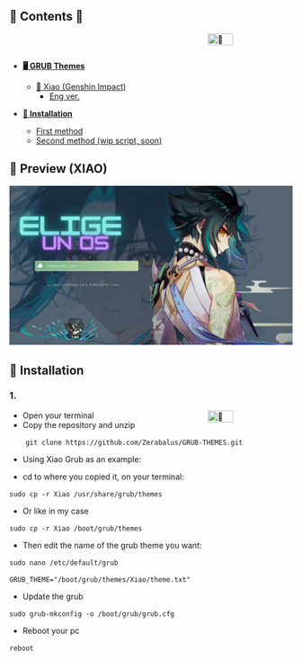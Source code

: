 ## 🍃 Contents 🍃

<a><img src="https://i.pinimg.com/originals/31/26/51/3126516d77b2f81eb31c088f605b2378.gif" width="30%" height="40%" title="🙂" align="right"></a>
<br/><br/>

- <b>[🖥️ GRUB Themes](#grub-themes)</b>

  - [💚 Xiao (Genshin Impact)](#grub-themes)
    - [Eng ver.](#art-preview-theme-)

- <b>[🔧 Installation](#installation)</b>
  - [First method](#1-installation)
  - [Second method (wip script, soon)](#2-installation)

## :art: Preview (XIAO)

<div align="center" style="display:inline">
<img alt="Xiao preview" src="git-img/EOS.png" width="1016px" />
</div>

## :wrench: Installation
### <b>1.</b>
<a><img src="https://i.pinimg.com/originals/45/3d/87/453d874a5cb24f5321162400c0eb5262.gif" width="30%" height="30%" title="🙂" align="right"></a>
- Open your terminal
- Copy the repository and unzip

```
    git clone https://github.com/Zerabalus/GRUB-THEMES.git
```


- Using Xiao Grub as an example:

- cd to where you copied it, on your terminal:
```
sudo cp -r Xiao /usr/share/grub/themes
```

- Or like in my case
```
sudo cp -r Xiao /boot/grub/themes
```

- Then edit the name of the grub theme you want:
```
sudo nano /etc/default/grub
```
```
GRUB_THEME="/boot/grub/themes/Xiao/theme.txt"
```
- Update the grub
```
sudo grub-mkconfig -o /boot/grub/grub.cfg
```

- Reboot your pc
```
reboot
```

